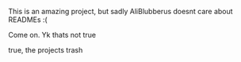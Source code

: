This is an amazing project, but sadly AliBlubberus doesnt care about READMEs :(

Come on. Yk thats not true

true, the projects trash
